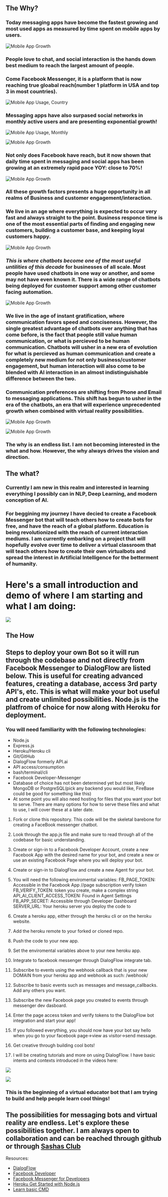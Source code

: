 ## The Why?

### Today messaging apps have become the fastest growing and most used apps as measured by time spent on mobile apps by users. 

![]( ./public/assets/Mobile_App_Usage_Growth.png?raw=true "Mobile App Growth")

### People love to chat, and social interaction is the hands down best medium to reach the largest amount of people. 

### Come Facebook Messenger, it is a platform that is now reaching true gloabal reach(number 1 platform in USA and top 3 in most countries).

![]( ./public/assets/Mobile_App_Usage_By_Country.png?raw=true "Mobile App Usage, Country")

### Messaging apps have also surpased social networks in monthly active users and are presenting exponential growth!

![]( ./public/assets/Mobile_App_Usage_Monthly.png?raw=true "Mobile App Usage, Monthly")

![]( ./public/assets/Mobile_App_Usage_Growth_WhatsApp.png?raw=true "Mobile App Growth")

### Not only does Facebook have reach, but it now shown that daily time spent in messaging and social apps has been growing at an extremely rapid pace YOY: close to 70%!

![]( ./public/assets/Mobile_App_Time_Spent.png?raw=true "Mobile App Growth")

### All these growth factors presents a huge opportunity in all realms of Business and customer engagement/interaction. 

### We live in an age where everything is expected to occur very fast and always straight to the point. Business responce time is one of the most essential parts of finding and engaging new customers, building a customer base, and keeping loyal customers happy. 

![]( ./public/assets/Mobile_App_Business_Response_Time.png?raw=true "Mobile App Growth")


### *This is where chatbots become one of the most useful untilities of this decade* for businesses of all scale. Most people have used chatbots in one way or another, and some may not have even known it. There is a wide range of chatbots being deployed for customer support among other customer facing automation. 

![]( ./public/assets/Mobile_App_Business_ChatBots.png?raw=true "Mobile App Growth")

### We live in the age of instant gratification, where communication favors speed and conciseness. However, the single greatest advantage of chatbots over anything that has come before, is the fact that people still value human communication, or what is percieved to be human communication. Chatbots will usher in a new era of evolution for what is percieved as human communication and create a completely new medium for not only business/customer engagement, but human interaction will also come to be blended with AI interaction in an almost indistinguishable difference between the two. 
### Communication preferences are shifting from Phone and Email to messaging applications. This shift has begun to usher in the era of the chatbots, an era that will experience unprecedented growth when combined with virtual reality possibilities. 

![]( ./public/assets/Mobile_App_Communication_Preference_vsEmail.png?raw=true "Mobile App Growth")

![]( ./public/assets/Mobile_App_Communication_Preference_vsPhoneCall.png?raw=true "Mobile App Growth")

### The why is an endless list. I am not becoming interested in the what and how. However, the why always drives the vision and direction. 

## The what?

### Currently I am new in this realm and interested in learning everything I possibly can in NLP, Deep Learning, and modern conception of AI.

### For beggining my journey I have decied to create a Facebook Messenger bot that will teach others how to create bots for free, and have the reach of a global platform. Education is being revolutionized with the reach of current interaction mediums. I am currently embarking on a project that will hopefully evolve over time to deliver a virtual classroom that will teach others how to create their own virtualbots and spread the interest in Artificial Intelligence for the betterment of humanity.

# Here's a small introduction and demo of where I am starting and what I am doing: 

[![](https://img.youtube.com/vi/4ae6hBVdPgg/0.jpg)](https://www.youtube.com/watch?v=4ae6hBVdPgg)


## The How 

## Steps to deploy your own Bot so it will run through the codebase and not directly from Facebook Messenger to DialogFlow are listed below. This is useful for creating advanced features, creating a database, access 3rd party API's, etc. This is what will make your bot useful and create unlimited possibilities. Node.js is the platfrom of choice for now along with Heroku for deployment. 

### You will need familiarity with the following technologies:

* Node.js
* Express.js
* Heroku/Heroku cli
* Git/GitHub
* DialogFlow formerly API.ai
* API access/consumption
* bash/terminal/cli
* Facebook Developer-Messenger
* Database of choice has not been determined yet but most likely MongoDB or PostgreSQL(pick any backend you would like, FireBase could be good for something like this)
* At some point you will also need hosting for files that you want your bot to serve. There are many options for how to serve these files and what to use, I will cover these at a later date. 

1. Fork or clone this repository. This code will be the skeletal barebone for creating a FaceBook messenger chatbot. 

2. Look through the app.js file and make sure to read through all of the codebase for basic understanding. 

3. Create or sign-in to a Facebook Developer Account, create a new Facebook App with the desired name for your bot, and create a new or use an existing Facebook Page where you will deploy your bot. 

4. Create or sign-in to DialogFlow and create a new Agent for your bot. 

5. You will need the following enviromental variables:
    FB_PAGE_TOKEN: Accessible in the Facebook App
    //page subscription verify token
    FB_VERIFY_TOKEN: token you create, make a complex string
    API_AI_CLIENT_ACCESS_TOKEN: Found in Agent Settings
    FB_APP_SECRET: Accessible through Developer Dashboard
    SERVER_URL: Your heroku server you deploy the code to

5. Create a heroku app, either through the heroku cli or on the heroku website.

6. Add the heroku remote to your forked or cloned repo. 

7. Push the code to your new app.

8. Set the enviromental variables above to your new heroku app.

9. Integrate to facebook messenger through DialogFlow integrate tab. 

10. Subscribe to events using the webhook callback that is your new DOMAIN from your heroku app and webhook as such: <DOMAIN EXAMPLE>/webhook/  

11. Subscribe to basic events such as messages and message_callbacks. Add any others you want. 

12. Subscribe the new Facebook page you created to events through messenger dev dasboard.

13. Enter the page access token and verify tokens to the DialogFlow bot integration and start your app!

14. If you followed everything, you should now have your bot say hello when you go to your facebook page->view as visitor->send message.

15. Get creative through building cool bots!

16. I will be creating tutorials and more on using DialogFlow. I have basic intents and contexts introduced in the videos here: 

[![](https://img.youtube.com/vi/qC0D1Px-go4/0.jpg)](https://www.youtube.com/watch?v=qC0D1Px-go4)

[![](https://img.youtube.com/vi/V-_qe-5Ndjo/0.jpg)](https://www.youtube.com/watch?v=V-_qe-5Ndjo)

### This is the beginning of a virtual educator bot that I am trying to build and help people learn cool things! 

## The possibilities for messaging bots and virtual reality are endless. Let's explore these possibilities together. I am always open to collaboration and can be reached through github or through [Sashas Club](https://www.sashasclub.com/contact/)

Resources: 

* [DialogFlow](https://dialogflow.com/docs/getting-started)
* [Facebook Developer](https://developers.facebook.com)
* [Facebook Messenger for Developers](https://developers.facebook.com/docs/messenger-platform/)
* [Heroku Get Started with Node.js](https://devcenter.heroku.com/articles/getting-started-with-nodejs)
* [Learn basic CMD](https://www.codecademy.com/courses/learn-the-command-line/lessons/navigation/exercises/your-first-command)





